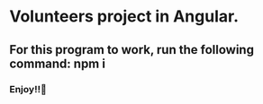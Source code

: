 <h1>Volunteers project in Angular.</h1>
<h2>For this program to work, run the following command: npm i</h2>
<h3>Enjoy!!🤗</h3>

